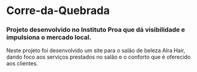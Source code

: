 # Corre-da-Quebrada
### Projeto desenvolvido no Instituto Proa que dá visibilidade e impulsiona o mercado local.


Neste projeto foi desenvolvido um site para o salão de beleza Alra Hair, dando foco aos serviços prestados no salão e o conforto que é oferecido aos clientes.
